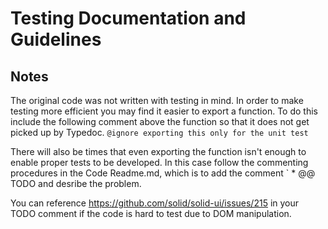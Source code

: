 # Testing Documentation and Guidelines

## Notes

The original code was not written with testing in mind. In order to make testing more efficient you may find it easier to export a function. To do this include the following comment above the function so that it does not get picked up by Typedoc.
`@ignore exporting this only for the unit test`

There will also be times that even exporting the function isn't enough to enable proper tests to be developed. In this case follow the commenting procedures in the Code Readme.md, which is to add the comment
` \* @@ TODO and desribe the problem.

You can reference https://github.com/solid/solid-ui/issues/215 in your TODO comment if the code is hard to test due to DOM manipulation.